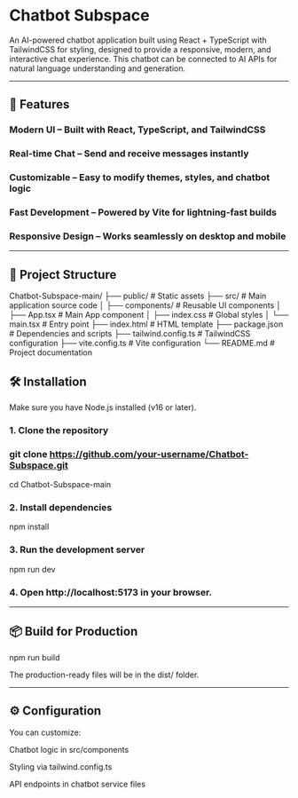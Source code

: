 # Chatbot Subspace

An AI-powered chatbot application built using React + TypeScript with TailwindCSS for styling, designed to provide a responsive, modern, and interactive chat experience. This chatbot can be connected to AI APIs for natural language understanding and generation.


---

## 🚀 Features

### Modern UI – Built with React, TypeScript, and TailwindCSS

### Real-time Chat – Send and receive messages instantly

### Customizable – Easy to modify themes, styles, and chatbot logic

### Fast Development – Powered by Vite for lightning-fast builds

### Responsive Design – Works seamlessly on desktop and mobile

---

## 📂 Project Structure

Chatbot-Subspace-main/
├── public/                 # Static assets
├── src/                    # Main application source code
│   ├── components/         # Reusable UI components
│   ├── App.tsx              # Main App component
│   ├── index.css            # Global styles
│   └── main.tsx             # Entry point
├── index.html               # HTML template
├── package.json             # Dependencies and scripts
├── tailwind.config.ts       # TailwindCSS configuration
├── vite.config.ts           # Vite configuration
└── README.md                # Project documentation

## 🛠️ Installation

Make sure you have Node.js installed (v16 or later).

### 1. Clone the repository

### git clone https://github.com/your-username/Chatbot-Subspace.git
cd Chatbot-Subspace-main


### 2. Install dependencies

npm install


### 3. Run the development server

npm run dev


### 4. Open http://localhost:5173 in your browser.




---

## 📦 Build for Production

npm run build

The production-ready files will be in the dist/ folder.


---

## ⚙️ Configuration

You can customize:

Chatbot logic in src/components

Styling via tailwind.config.ts

API endpoints in chatbot service files

